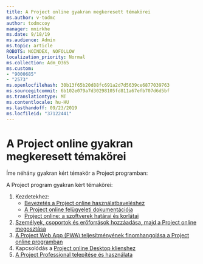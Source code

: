 ```yaml
---
title: A Project online gyakran megkeresett témakörei
ms.author: v-todmc
author: todmccoy
manager: mnirkhe
ms.date: 9/18/19
ms.audience: Admin
ms.topic: article
ROBOTS: NOINDEX, NOFOLLOW
localization_priority: Normal
ms.collection: Adm_O365
ms.custom:
- "9000685"
- "2573"
ms.openlocfilehash: 30b13f65b20d88fc691a2d7d5639ce6877039763
ms.sourcegitcommit: 6b102e079a7d30298105fd811a67efb707d6d5bf
ms.translationtype: MT
ms.contentlocale: hu-HU
ms.lasthandoff: 09/23/2019
ms.locfileid: "37122441"
---
```

# <a name="project-online-frequently-requested-topics"></a>A Project online gyakran megkeresett témakörei

Íme néhány gyakran kért témakör a Project programban:

A Project program gyakran kért témakörei:
1.  Kezdetekhez: 
    -   [Bevezetés a Project online használatbaveléshez](https://docs.microsoft.comProjectOnline/get-started-with-project-online) 
    -   [A Project online felügyeleti dokumentációja](https://docs.microsoft.com/projectonline/project-online) 
    -   [Project online: a szoftverek határai és korlátai](https://docs.microsoft.com/ProjectOnline/project-online-software-boundaries-and-limits) 
2.  [Személyek, csoportok és erőforrások hozzáadása, majd a Project online megosztása](https://docs.microsoft.com/projectonline/step-2-add-people-to-project-online) 
3.  [A Project Web App (PWA) teljesítményének finomhangolása a Project online programban](https://docs.microsoft.com/projectonline/tune-project-online-performance)
4.  Kapcsolódás a [Project online Desktop klienshez](https://docs.microsoft.com/projectonline/connect-to-project-online-with-the-project-online-desktop-client) 
5.  [A Project Professional telepítése és használata](https://support.office.com/article/install-project-7059249b-d9fe-4d61-ab96-5c5bf435f281?ui=en-US&rs=en-US&ad=US) 
